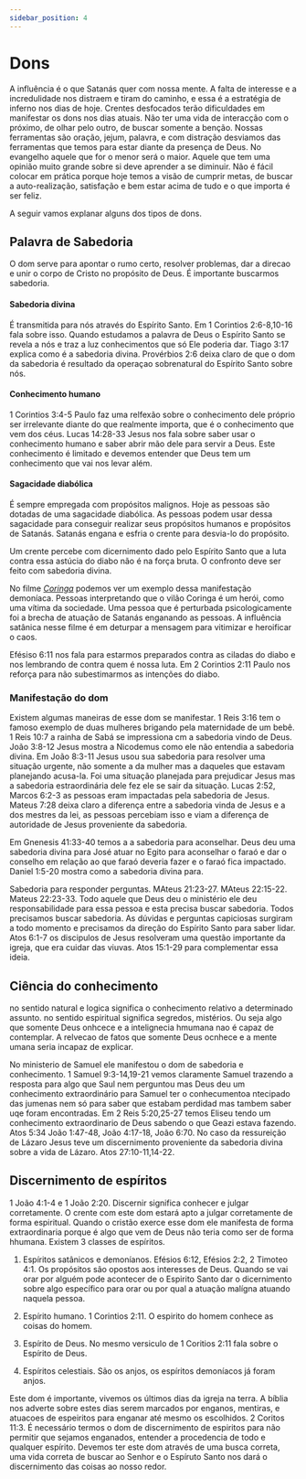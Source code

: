 ```yaml
---
sidebar_position: 4
---
```


# Dons

A influência é o que Satanás quer com nossa mente. A falta de interesse e a incredulidade nos distraem e tiram do caminho, e essa é a estratégia de inferno nos dias de hoje. Crentes desfocados terão dificuldades em manifestar os dons nos dias atuais. Não ter uma vida de interacção com o próximo, de olhar pelo outro, de buscar somente a benção. Nossas ferramentas são oração, jejum, palavra, e com distração desviamos das ferramentas que temos para estar diante da presença de Deus.
No evangelho aquele que for o menor será o maior. Aquele que tem uma opinião muito grande sobre si deve aprender a se diminuir. Não é fácil colocar em prática porque hoje temos a visão de cumprir metas, de buscar a auto-realização, satisfação e bem estar acima de tudo e o que importa é ser feliz.

A seguir vamos explanar alguns dos tipos de dons.

## Palavra de Sabedoria

O dom serve para apontar o rumo certo, resolver problemas, dar a direcao e unir o corpo de Cristo no propósito de Deus. É importante buscarmos sabedoria.

#### Sabedoria divina

É transmitida para nós através do Espírito Santo. Em 1 Corintios 2:6-8,10-16 fala sobre isso. Quando estudamos a palavra de Deus o Espírito Santo se revela a nós e traz a luz conhecimentos que só Ele poderia dar. Tiago 3:17 explica como é a sabedoria divina. Provérbios 2:6 deixa claro de que o dom da sabedoria é resultado da operaçao sobrenatural do Espírito Santo sobre nós. 

#### Conhecimento humano

1 Corintios 3:4-5 Paulo faz uma relfexão sobre o conhecimento dele próprio ser irrelevante diante do que realmente importa, que é o conhecimento que vem dos céus. Lucas 14:28-33 Jesus nos fala sobre saber usar o conhecimento humano e saber abrir mão dele para servir a Deus. Este conhecimento é limitado e devemos entender que Deus tem um conhecimento que vai nos levar além.

#### Sagacidade diabólica

É sempre empregada com propósitos malignos. Hoje as pessoas são dotadas de uma sagacidade diabólica. As pessoas podem usar dessa sagacidade para conseguir realizar seus propósitos humanos e propósitos de Satanás. Satanás engana e esfria o crente para desvia-lo do propósito.

Um crente percebe com dicernimento dado pelo Espírito Santo que a luta contra essa astúcia do diabo não é na força bruta. O confronto deve ser feito com sabedoria divina.

No filme [_Coringa_](https://www.primevideo.com/-/pt/detail/Coringa/0QSV379J8LY7Y6BZTFZJDEP21S) podemos ver um exemplo dessa manifestação demoníaca. Pessoas interpretando que o vilão Coringa é um herói, como uma vítima da sociedade. Uma pessoa que é perturbada psicologicamente foi a brecha de atuação de Satanás enganando as pessoas. A influência satânica nesse filme é em deturpar a mensagem para vitimizar e heroificar o caos.

Efésiso 6:11 nos fala para estarmos preparados contra as ciladas do diabo e nos lembrando de contra quem é nossa luta. Em 2 Corintios 2:11 Paulo nos reforça para não subestimarmos as intenções do diabo.

### Manifestação do dom

Existem algumas maneiras de esse dom se manifestar. 1 Reis 3:16 tem o famoso exemplo de duas mulheres brigando pela maternidade de um bebê. 1 Reis 10:7 a rainha de Sabá se impressiona cm a sabedoria vindo de Deus. João 3:8-12 Jesus mostra a Nicodemus como ele não entendia a sabedoria divina.
Em João 8:3-11 Jesus usou sua sabedoria para resolver uma situação urgente, não somente a da mulher mas a daqueles que estavam planejando acusa-la. Foi uma situação planejada para prejudicar Jesus mas a sabedoria estraordinária dele fez ele se sair da situação.
Lucas 2:52, Marcos 6:2-3 as pessoas eram impactadas pela sabedoria de Jesus. Mateus 7:28 deixa claro a diferença entre a sabedoria vinda de Jesus e a dos mestres da lei, as pessoas percebiam isso e viam a diferença de autoridade de Jesus proveniente da sabedoria.

Em Gnenesis 41:33-40 temos a a sabedoria para aconselhar. Deus deu uma sabedoria divina para José atuar no Egito para aconselhar o faraó e dar o conselho em relação ao que faraó deveria fazer e o faraó fica impactado. Daniel 1:5-20 mostra como a sabedoria divina para. 

Sabedoria para responder perguntas. MAteus 21:23-27. MAteus 22:15-22. Mateus 22:23-33. Todo aquele que Deus deu o ministério ele deu responsabilidade para essa pessoa e esta precisa buscar sabedoria. Todos precisamos buscar sabedoria. As dúvidas e perguntas capiciosas surgiram a todo momento e precisamos da direção do Espírito Santo para saber lidar. Atos 6:1-7 os discipulos de Jesus resolveram uma questão importante da igreja, que era cuidar das viuvas. Atos 15:1-29 para complementar essa ideia. 

## Ciência do conhecimento

no sentido natural e logica significa o conhecimento relativo a determinado assunto. no sentido espiritual significa segredos, mistérios. Ou seja algo que somente Deus onhcece e a intelignecia hmumana  nao é capaz de contemplar. A relvecao de fatos que somente Deus ocnhece e a mente umana seria incapaz de explicar. 

No ministerio de Samuel ele manifestou o dom de sabedoria e conhecimento. 1 Samuel 9:3-14,19-21 vemos claramente Samuel trazendo a resposta para algo que Saul nem perguntou mas Deus deu um conhecimento extraordinário para Samuel ter o conhecumentoa ntecipado das jumenas nem só para saber que estabam perdidad mas tambem saber uqe foram encontradas. Em 2 Reis 5:20,25-27 temos Eliseu tendo um conhecimento extraordinario de Deus sabendo o que Geazi estava fazendo. Atos 5:34 João 1:47-48, João 4:17-18, João 6:70. No caso da ressureição de Lázaro Jesus teve um discernimento proveniente da sabedoria divina sobre a vida de Lázaro. Atos 27:10-11,14-22.

## Discernimento de espíritos

1 João 4:1-4 e 1 João 2:20. Discernir significa conhecer e julgar corretamente. O crente com este dom estará apto a julgar corretamente de forma espiritual. Quando o cristão exerce esse dom ele manifesta de forma extraordinaria porque é algo que vem de Deus não teria como ser de forma hhumana. Existem 3 classes de espíritos.

1. Espíritos satânicos e demoníanos. Efésios 6:12, Efésios 2:2, 2 Timoteo 4:1. Os propósitos são opostos aos interesses de Deus. Quando se vai orar por alguém pode acontecer de o Espirito Santo dar o dicernimento sobre algo específico para orar ou por  qual a atuação malígna atuando naquela pessoa.

2. Espírito humano. 1 Corintios 2:11. O espirito do homem conhece as coisas do homem.

3. Espírito de Deus. No mesmo versiculo de 1 Coritios 2:11 fala sobre o Espírito de Deus.

4. Espíritos celestiais. São os anjos, os espíritos demoníacos já foram anjos.

Este dom é importante, vivemos os últimos dias da igreja na terra. A bíblia nos adverte sobre estes dias serem marcados por enganos, mentiras, e atuacoes de espeiritos para enganar até mesmo os escolhidos. 2 Coritos 11:3. É necessário termos o dom de discernimento de espiritos para não permitir que sejamos enganados, entender a procedencia de todo e qualquer espírito. Devemos ter este dom através de uma busca correta, uma vida correta de buscar ao Senhor e o Espíruto Santo nos dará o discernimento das coisas ao nosso redor.